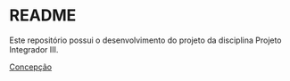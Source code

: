  # README

Este repositório possui o desenvolvimento do projeto da disciplina Projeto Integrador III.

[Concepção](https://github.com/juliopacheco12/PIN22107/blob/main/CONCEPÇÃO.md)
